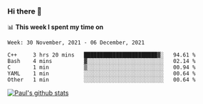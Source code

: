 ### Hi there 👋

📊 **This week I spent my time on**
<!--START_SECTION:waka-->
```text
Week: 30 November, 2021 - 06 December, 2021

C++     3 hrs 20 mins   ███████████████████████▓░   94.61 % 
Bash    4 mins          ▓░░░░░░░░░░░░░░░░░░░░░░░░   02.14 % 
C       1 min           ▒░░░░░░░░░░░░░░░░░░░░░░░░   00.94 % 
YAML    1 min           ░░░░░░░░░░░░░░░░░░░░░░░░░   00.64 % 
Other   1 min           ░░░░░░░░░░░░░░░░░░░░░░░░░   00.64 % 
```
<!--END_SECTION:waka-->


[![Paul's github stats](https://github-readme-stats.vercel.app/api?username=mickeyouyou&theme=dracula&show_icons=true)](https://github.com/anuraghazra/github-readme-stats)
